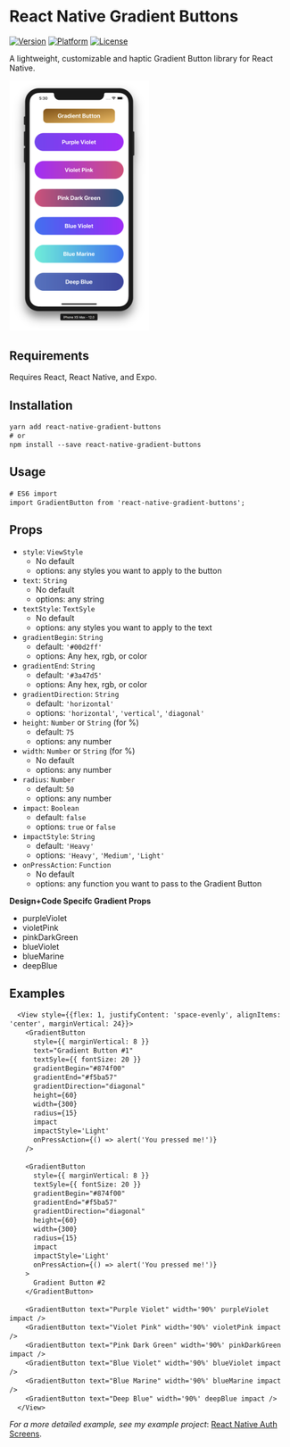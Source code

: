 # React Native Gradient Buttons

[![Version](https://img.shields.io/badge/version-v.1.2.4-red.svg)](https://www.npmjs.com/package/react-native-gradient-buttons)
[![Platform](https://img.shields.io/badge/platform-ios%2Fandroid-blue.svg)](https://facebook.github.io/react-native/)
[![License](https://img.shields.io/badge/license-MIT-lightgrey.svg)](https://github.com/thomaswangio/react-native-gradient-buttons/blob/master/LICENSE)



A lightweight, customizable and haptic Gradient Button library for React Native.


<img src="./Examples.png" alt="Examples" width="250">

## Requirements
Requires React, React Native, and Expo.

## Installation

```
yarn add react-native-gradient-buttons
# or
npm install --save react-native-gradient-buttons
```

## Usage

```
# ES6 import
import GradientButton from 'react-native-gradient-buttons';
```

## Props
  - `style`: `ViewStyle`
    - No default
    - options: any styles you want to apply to the button   
  - `text`: `String`
    - No default
    - options: any string
  - `textStyle`: `TextSyle`
    - No default
    - options: any styles you want to apply to the text   
  - `gradientBegin`: `String` 
    - default: `'#00d2ff'`
    - options: Any hex, rgb, or color    
  - `gradientEnd`: `String`
    - default: `'#3a47d5'`
    - options: Any hex, rgb, or color
  - `gradientDirection`: `String`
    - default: `'horizontal'`
    - options: `'horizontal'`, `'vertical'`, `'diagonal'`
  - `height`: `Number` or `String` (for %)
    - default: `75`
    - options: any number
  - `width`: `Number` or `String` (for %)
    - No default
    - options: any number
  - `radius`: `Number`
    - default: `50`
    - options: any number
  - `impact`: `Boolean`
    - default: `false`
    - options: `true` or `false`
  - `impactStyle`: `String`
    - default: `'Heavy'`
    - options: `'Heavy'`, `'Medium'`, `'Light'`
  - `onPressAction`: `Function`
    - No default
    - options: any function you want to pass to the Gradient Button 

  **Design+Code Specifc Gradient Props**
  - purpleViolet
  - violetPink
  - pinkDarkGreen
  - blueViolet
  - blueMarine
  - deepBlue

## Examples

```
  <View style={{flex: 1, justifyContent: 'space-evenly', alignItems: 'center', marginVertical: 24}}>
    <GradientButton
      style={{ marginVertical: 8 }}
      text="Gradient Button #1"
      textSyle={{ fontSize: 20 }}      
      gradientBegin="#874f00"
      gradientEnd="#f5ba57"
      gradientDirection="diagonal"
      height={60}
      width={300}
      radius={15}
      impact
      impactStyle='Light'
      onPressAction={() => alert('You pressed me!')}
    />

    <GradientButton
      style={{ marginVertical: 8 }}
      textSyle={{ fontSize: 20 }}      
      gradientBegin="#874f00"
      gradientEnd="#f5ba57"
      gradientDirection="diagonal"
      height={60}
      width={300}
      radius={15}
      impact
      impactStyle='Light'
      onPressAction={() => alert('You pressed me!')}
    >
      Gradient Button #2   
    </GradientButton>
    
    <GradientButton text="Purple Violet" width='90%' purpleViolet impact />
    <GradientButton text="Violet Pink" width='90%' violetPink impact />
    <GradientButton text="Pink Dark Green" width='90%' pinkDarkGreen impact />
    <GradientButton text="Blue Violet" width='90%' blueViolet impact />
    <GradientButton text="Blue Marine" width='90%' blueMarine impact />
    <GradientButton text="Deep Blue" width='90%' deepBlue impact />
  </View>
```

*For a more detailed example, see my example project*: [React Native Auth Screens](https://github.com/thomaswangio/auth-screens).
